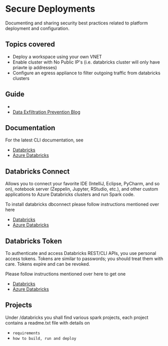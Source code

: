 Secure Deployments
==============
Documenting and sharing security best practices related to platform deployment and configuration.


Topics covered
------------
-  Deploy a workspace using your own VNET
-  Enable cluster with No Public IP's (i.e. databricks cluster will only have priavte ip addresses)
-  Configure an egress appliance to filter outgoing traffic from databricks clusters

Guide
-------------
-  
-  [Data Exfiltration Prevention Blog](https://databricks.com/blog/2020/03/27/data-exfiltration-protection-with-azure-databricks.html)


Documentation
-------------

For the latest CLI documentation, see

- [Databricks](https://docs.databricks.com/user-guide/dev-tools/databricks-cli.html)
- [Azure Databricks](https://docs.azuredatabricks.net/user-guide/dev-tools/databricks-cli.html)


Databricks Connect
------------------
Allows you to connect your favorite IDE (IntelliJ, Eclipse, PyCharm, and so on), notebook server (Zeppelin, Jupyter, RStudio, etc.), and other custom applications to Azure Databricks clusters and run Spark code.

To install databricks dbconnect please follow instructions mentioned over here

- [Databricks](https://docs.databricks.com/user-guide/dev-tools/db-connect.html)
- [Azure Databricks](https://docs.azuredatabricks.net/user-guide/dev-tools/db-connect.html)

Databricks Token
------------------
To authenticate and access Databricks REST/CLI APIs, you use personal access tokens. Tokens are similar to passwords; you should treat them with care. Tokens expire and can be revoked.

Please follow instructions mentioned over here to get one

- [Databricks](https://docs.azuredatabricks.net/api/latest/authentication.html#token-management)
- [Azure Databricks](https://docs.azuredatabricks.net/api/latest/authentication.html#token-management)

Projects
------------------
Under /databricks you shall find various spark projects, each project contains a readme.txt file with details on
- `requirements`
- `how to build, run and deploy`

